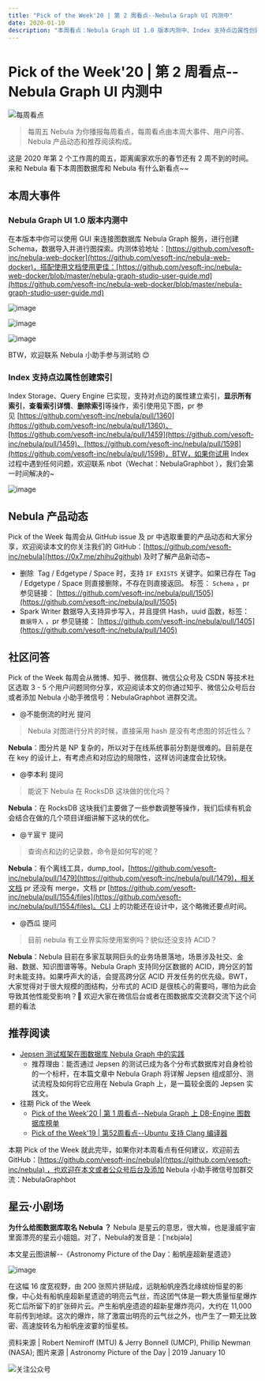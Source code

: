 ```yaml
---
title: "Pick of the Week'20 | 第 2 周看点--Nebula Graph UI 内测中"
date: 2020-01-10
description: "本周看点：Nebula Graph UI 1.0 版本内测中、Index 支持点边属性创建索引…"
---
```

# Pick of the Week'20 | 第 2 周看点--Nebula Graph UI 内测中

![每周看点](https://user-images.githubusercontent.com/56643819/69411498-0ae7ef00-0d48-11ea-87fd-d0ddad4dcdf4.png)

> 每周五 Nebula 为你播报每周看点，每周看点由本周大事件、用户问答、Nebula 产品动态和推荐阅读构成。

这是 2020 年第 2 个工作周的周五，距离阖家欢乐的春节还有 2 周不到的时间。来和 Nebula 看下本周图数据库和 Nebula 有什么新看点~~

## 本周大事件

### Nebula Graph UI 1.0 版本内测中
在本版本中你可以使用 GUI 来连接图数据库 Nebula Graph 服务，进行创建 Schema，数据导入并进行图探索。内测体验地址：[https://github.com/vesoft-inc/nebula-web-docker](https://github.com/vesoft-inc/nebula-web-docker)，搭配使用文档使用更佳：[https://github.com/vesoft-inc/nebula-web-docker/blob/master/nebula-graph-studio-user-guide.md](https://github.com/vesoft-inc/nebula-web-docker/blob/master/nebula-graph-studio-user-guide.md)

![image](https://user-images.githubusercontent.com/56643819/72133198-d1cd1200-33bb-11ea-896c-0da428c48538.png)

![image](https://user-images.githubusercontent.com/56643819/72133205-d5609900-33bb-11ea-9b4d-65aa5a3b6e55.png)

![image](https://user-images.githubusercontent.com/56643819/72133211-d7c2f300-33bb-11ea-8707-db76f9a0dc9c.png)

BTW，欢迎联系 Nebula 小助手参与测试哟 😊 

### Index 支持点边属性创建索引

Index Storage、Query Engine 已实现，支持对点边的属性建立索引，**显示所有索引**，**查看索引详情**、**删除索引**等操作，索引使用见下图，pr 参见 [https://github.com/vesoft-inc/nebula/pull/1360](https://github.com/vesoft-inc/nebula/pull/1360)、[https://github.com/vesoft-inc/nebula/pull/1459](https://github.com/vesoft-inc/nebula/pull/1459)、[https://github.com/vesoft-inc/nebula/pull/1598](https://github.com/vesoft-inc/nebula/pull/1598)，BTW，如果你试用 Index 过程中遇到任何问题，欢迎联系 nbot（Wechat：NebulaGraphbot ），我们会第一时间解决的~  

![image](https://user-images.githubusercontent.com/56643819/72133229-e1e4f180-33bb-11ea-95a2-79e3466bb5f4.png)

## Nebula 产品动态

Pick of the Week 每周会从 GitHub issue 及 pr 中选取重要的产品动态和大家分享，欢迎阅读本文的你关注我们的 GitHub：[https://github.com/vesoft-inc/nebula](https://0x7.me/zhihu2github) 及时了解产品新动态~

- 删除  Tag / Edgetype / Space 时，支持 `IF EXISTS` 关键字。如果已存在 Tag / Edgetype / Space 则直接删除，不存在则直接返回。 标签： `Schema` ，pr 参见链接： [https://github.com/vesoft-inc/nebula/pull/1505](https://github.com/vesoft-inc/nebula/pull/1505)
- Spark Writer 数据导入支持异步写入，并且提供 Hash，uuid 函数，标签： `数据导入` ，pr 参见链接： [https://github.com/vesoft-inc/nebula/pull/1405](https://github.com/vesoft-inc/nebula/pull/1405)

## 社区问答

Pick of the Week 每周会从微博、知乎、微信群、微信公众号及 CSDN 等技术社区选取 3 - 5 个用户问题同你分享，欢迎阅读本文的你通过知乎、微信公众号后台或者添加 Nebula 小助手微信号：NebulaGraphbot 进群交流。

- @不能倒流的时光 提问
> Nebula 对图进行分片的时候，直接采用 hash 是没有考虑图的邻近性么？

**Nebula**：图分片是 NP 复杂的，所以对于在线系统事前分割是很难的。目前是在在 key 的设计上，有考虑点和对应边的局限性，这样访问速度会比较快。 

- @李本利 提问
> 能说下 Nebula 在 RocksDB 这块做的优化吗？


**Nebula**：在 RocksDB 这块我们主要做了一些参数调整等操作，我们后续有机会会结合在做的几个项目详细讲解下这块的优化。

- @〒宸〒 提问
> 查询点和边的记录数，命令是如何写的呢？


**Nebula**：有个离线工具，dump_tool，[https://github.com/vesoft-inc/nebula/pull/1479](https://github.com/vesoft-inc/nebula/pull/1479)，相关文档 pr 还没有 merge，文档 pr [https://github.com/vesoft-inc/nebula/pull/1554/files](https://github.com/vesoft-inc/nebula/pull/1554/files)。CLI 上的功能还在设计中，这个略微还要点时间。

- @西瓜 提问
> 目前 nebula 有工业界实际使用案例吗？貌似还没支持 ACID？

**Nebula**：Nebula 目前在多家互联网巨头的业务场景落地，场景涉及社交、金融、数据、知识图谱等等。Nebula Graph 支持同分区数据的 ACID，跨分区的暂时未能支持。如果呼声大的话，会提高跨分区 ACID 开发任务的优先级。BWT，大家觉得对于很大规模的图结构，分布式的 ACID 是很核心的需要吗，哪怕为此会导致其他性能受影响？👏 欢迎大家在微信后台或者在图数据库交流群交流下这个问题的看法

## 推荐阅读

- [Jepsen 测试框架在图数据库 Nebula Graph 中的实践](https://zhuanlan.zhihu.com/p/101998773)
  - 推荐理由：能否通过 Jepsen 的测试已成为各个分布式数据库对自身检验的一个标杆，在本篇文章中 Nebula Graph 将详解 Jepsen 组成部分、测试流程及如何将它应用在 Nebula Graph 上，是一篇较全面的 Jepsen 实践文。
- 往期 Pick of the Week
  - [Pick of the Week'20 | 第 1 周看点--Nebula Graph 上 DB-Engine 图数据库榜单](https://www.v2ex.com/t/634826#reply0)
  - [Pick of the Week'19 | 第52周看点--Ubuntu 支持 Clang 编译器](https://zhuanlan.zhihu.com/p/99791623)

本期 Pick of the Week 就此完毕，如果你对本周看点有任何建议，欢迎前去 GitHub：[https://github.com/vesoft-inc/nebula](https://github.com/vesoft-inc/nebula) ，也欢迎在本文或者公众号后台及添加 Nebula 小助手微信号加群交流：NebulaGraphbot 

## 星云·小剧场

**为什么给图数据库取名 Nebula ？**
Nebula 是星云的意思，很大嘛，也是漫威宇宙里面漂亮的星云小姐姐。对了，Nebula的发音是：[ˈnɛbjələ]

本文星云图讲解--《Astronomy Picture of the Day：船帆座超新星遗迹》

![image](https://user-images.githubusercontent.com/56643819/72133284-fb863900-33bb-11ea-9873-a4a3d95e0122.png)

在这幅 16 度宽视野，由 200 张照片拼贴成，远眺船帆座西北缘缤纷恒星的影像，中心处有船帆座超新星遗迹的明亮云气丝，而这团气体是一颗大质量恒星爆炸死亡后所留下的扩张碎片云。产生船帆座遗迹的超新星爆炸亮闪，大约在 11,000 年前传到地球。这次的爆炸，除了激震出明亮的云气丝之外，也产生了一颗无比致密、高速旋转名为船帆座波霎的恒星核。

资料来源 | Robert Nemiroff (MTU) & Jerry Bonnell (UMCP), Phillip Newman (NASA);
图片来源 | Astronomy Picture of the Day | 2019 January 10

![关注公众号](https://user-images.githubusercontent.com/56643819/69411505-0de2df80-0d48-11ea-88c0-444d157926f1.png)
